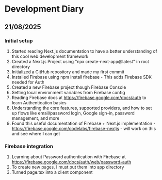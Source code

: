 # Development Diary

## 21/08/2025
### Initial setup

1. Started reading Next.js documentation to have a better understanding of this cool web development framework
2. Created a Next.js Project using "npx create-next-app@latest" in root directory
3. Initialized a GitHub repository and made my first commit
4. Installed Firebase using npm install firebase - This adds Firebase SDK needed for Auth
5. Created a new Firebase project though Firebase Console
6. Setting local environment variables from Firebase config
7. Reading Firebase docs at https://firebase.google.com/docs/auth to learn Authentication basics
7. Understanding the core features, supported providers, and how to set up flows like email/password login, Google sign-in, password management, and more
8. Found this useful documentation of Firebase + Next.js implementation - https://firebase.google.com/codelabs/firebase-nextjs - will work on this and see where I can get


### Firebase integration

1. Learning about Password authentication with Firebase at https://firebase.google.com/docs/auth/web/password-auth
2. To create new pages, I must put them into app directory
3. Turned page.tsx into a client component

